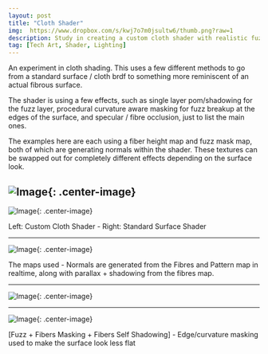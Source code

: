 ```yaml
---
layout: post
title: "Cloth Shader"
img:  https://www.dropbox.com/s/kwj7o7m0jsultw6/thumb.png?raw=1
description: Study in creating a custom cloth shader with realistic fuzz and fiber masking.
tag: [Tech Art, Shader, Lighting]
---
```

An experiment in cloth shading. This uses a few different methods to go from a standard surface / cloth brdf to something more reminiscent of an actual fibrous surface.

The shader is using a few effects, such as single layer pom/shadowing for the fuzz layer, procedural curvature aware masking for fuzz breakup at the edges of the surface, and specular / fibre occlusion, just to list the main ones.

The examples here are each using a fiber height map and fuzz mask map, both of which are generating normals within the shader.
These textures can be swapped out for completely different effects depending on the surface look.

![Image](https://www.dropbox.com/s/khew0bobro7u2sl/turnaround.gif?raw=1){: .center-image}
------


![Image](https://www.dropbox.com/s/ozvrkgy4l0lbca5/05.png?raw=1){: .center-image}

Left: Custom Cloth Shader - Right: Standard Surface Shader

------

![Image](https://www.dropbox.com/s/elotrl3szm0djdu/07.png?raw=1){: .center-image}

The maps used - Normals are generated from the Fibres and Pattern map in realtime, along with parallax + shadowing from the fibres map.

------

![Image](https://www.dropbox.com/s/lrz8uxw1711c5vl/08.png?raw=1){: .center-image}

------

![Image](https://www.dropbox.com/s/oqeic32dm93jemu/02.png?raw=1){: .center-image}

[Fuzz + Fibers Masking + Fibers Self Shadowing] - Edge/curvature masking used to make the surface look less flat